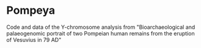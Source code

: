 # Pompeya
Code and data of the Y-chromosome analysis from "Bioarchaeological and palaeogenomic portrait of two Pompeian human remains from the eruption of Vesuvius in 79 AD"
